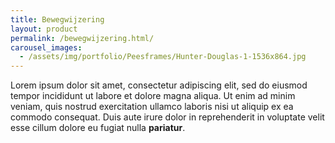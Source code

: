 ```yaml
---
title: Bewegwijzering
layout: product
permalink: /bewegwijzering.html/
carousel_images:
  - /assets/img/portfolio/Peesframes/Hunter-Douglas-1-1536x864.jpg
---
```

Lorem ipsum dolor sit amet, consectetur adipiscing elit, sed do eiusmod tempor incididunt ut labore et dolore magna aliqua. Ut enim ad minim veniam, quis nostrud exercitation ullamco laboris nisi ut aliquip ex ea commodo consequat. Duis aute irure dolor in reprehenderit in voluptate velit esse cillum dolore eu fugiat nulla **pariatur**.